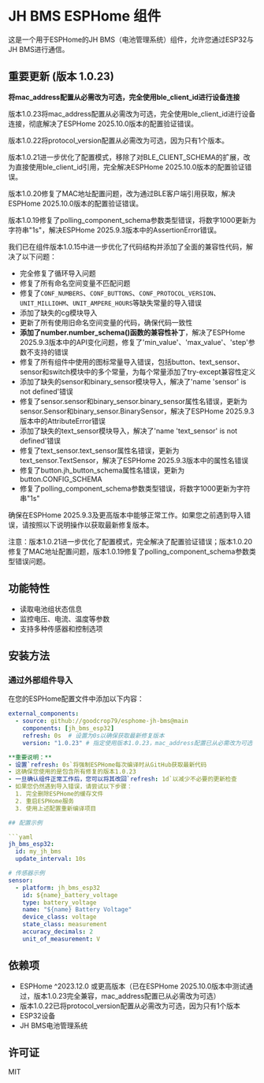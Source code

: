 # JH BMS ESPHome 组件

这是一个用于ESPHome的JH BMS（电池管理系统）组件，允许您通过ESP32与JH BMS进行通信。

## 重要更新 (版本 1.0.23)

**将mac_address配置从必需改为可选，完全使用ble_client_id进行设备连接**

版本1.0.23将mac_address配置从必需改为可选，完全使用ble_client_id进行设备连接，彻底解决了ESPHome 2025.10.0版本的配置验证错误。

版本1.0.22将protocol_version配置从必需改为可选，因为只有1个版本。

版本1.0.21进一步优化了配置模式，移除了对BLE_CLIENT_SCHEMA的扩展，改为直接使用ble_client_id引用，完全解决ESPHome 2025.10.0版本的配置验证错误。

版本1.0.20修复了MAC地址配置问题，改为通过BLE客户端引用获取，解决ESPHome 2025.10.0版本的配置验证错误。

版本1.0.19修复了polling_component_schema参数类型错误，将数字1000更新为字符串"1s"，解决ESPHome 2025.9.3版本中的AssertionError错误。

我们已在组件版本1.0.15中进一步优化了代码结构并添加了全面的兼容性代码，解决了以下问题：
- 完全修复了循环导入问题
- 修复了所有命名空间变量不匹配问题
- 修复了`CONF_NUMBERS`、`CONF_BUTTONS`、`CONF_PROTOCOL_VERSION`、`UNIT_MILLIOHM`、`UNIT_AMPERE_HOURS`等缺失常量的导入错误
- 添加了缺失的cg模块导入
- 更新了所有使用旧命名空间变量的代码，确保代码一致性
- **添加了number.number_schema()函数的兼容性补丁**，解决了ESPHome 2025.9.3版本中的API变化问题，修复了'min_value'、'max_value'、'step'参数不支持的错误
- 修复了所有组件中使用的图标常量导入错误，包括button、text_sensor、sensor和switch模块中的多个常量，为每个常量添加了try-except兼容性定义
- 添加了缺失的sensor和binary_sensor模块导入，解决了'name 'sensor' is not defined'错误
- 修复了sensor.sensor和binary_sensor.binary_sensor属性名错误，更新为sensor.Sensor和binary_sensor.BinarySensor，解决了ESPHome 2025.9.3版本中的AttributeError错误
- 添加了缺失的text_sensor模块导入，解决了'name 'text_sensor' is not defined'错误
- 修复了text_sensor.text_sensor属性名错误，更新为text_sensor.TextSensor，解决了ESPHome 2025.9.3版本中的属性名错误
- 修复了button.jh_button_schema属性名错误，更新为button.CONFIG_SCHEMA
- 修复了polling_component_schema参数类型错误，将数字1000更新为字符串"1s"

确保在ESPHome 2025.9.3及更高版本中能够正常工作。如果您之前遇到导入错误，请按照以下说明操作以获取最新修复版本。

注意：版本1.0.21进一步优化了配置模式，完全解决了配置验证错误；版本1.0.20修复了MAC地址配置问题，版本1.0.19修复了polling_component_schema参数类型错误问题。

## 功能特性
- 读取电池组状态信息
- 监控电压、电流、温度等参数
- 支持多种传感器和控制选项

## 安装方法

### 通过外部组件导入

在您的ESPHome配置文件中添加以下内容：

```yaml
external_components:
  - source: github://goodcrop79/esphome-jh-bms@main
    components: [jh_bms_esp32]
    refresh: 0s  # 设置为0s以确保获取最新修复版本
    version: "1.0.23" # 指定使用版本1.0.23，mac_address配置已从必需改为可选

**重要说明：**
- 设置`refresh: 0s`将强制ESPHome每次编译时从GitHub获取最新代码
- 这确保您使用的是包含所有修复的版本1.0.23
- 一旦确认组件正常工作后，您可以将其改回`refresh: 1d`以减少不必要的更新检查
- 如果您仍然遇到导入错误，请尝试以下步骤：
  1. 完全删除ESPHome的缓存文件
  2. 重启ESPHome服务
  3. 使用上述配置重新编译项目

## 配置示例

```yaml
jh_bms_esp32:
  id: my_jh_bms
  update_interval: 10s

# 传感器示例
sensor:
  - platform: jh_bms_esp32
    id: ${name}_battery_voltage
    type: battery_voltage
    name: "${name} Battery Voltage"
    device_class: voltage
    state_class: measurement
    accuracy_decimals: 2
    unit_of_measurement: V
```

## 依赖项
- ESPHome ^2023.12.0 或更高版本（已在ESPHome 2025.10.0版本中测试通过，版本1.0.23完全兼容，mac_address配置已从必需改为可选）
- 版本1.0.22已将protocol_version配置从必需改为可选，因为只有1个版本
- ESP32设备
- JH BMS电池管理系统

## 许可证
MIT